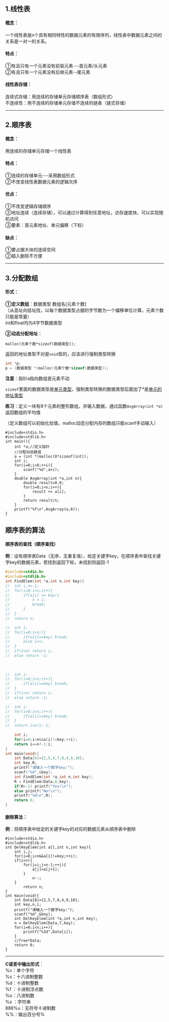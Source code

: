 ## 1.线性表

#### 概念：

一个线性表是n个具有相同特性的数据元素的有限序列，线性表中数据元素之间的关系是一对一的关系。

#### 特点：

①有且只有一个元素没有前驱元素---首元素/头元素  
②有且只有一个元素没有后继元素--尾元素

#### 线性表存储：

连续式存储：用连续的存储单元存储顺序表（数组形式）  
不连续性：用不连续的存储单元存储不连续的链表（链式存储）

------

## 2.顺序表

#### 概念：

用连续的存储单元存储一个线性表

#### 特点：

①连续的存储单元---采用数组形式  
②不改变线性表数据元素的逻辑次序  

#### 优点：

①不改变逻辑存储顺序  
②地址连续（连续存储），可以通过计算得到任意地址，访存速度快，可以实现随机访问  
③要素：首元素地址、单元偏移（下标）  

#### 缺点：

①要占据大块的连续空间  
②插入删除不方便  

------

## 3.分配数组

#### 形式：

**①定义数组**：数据类型 数组名[元素个数]   
（从高址向低址找，以每个数据类型占据的字节数为一个偏移单位计算，元素个数只能是常量）  
int和float均为4字节数据类型

**②动态分配地址**：

`malloc(元素个数*sizeof(数据类型));`   

返回的地址类型不对是`void`型的，应该进行强制类型转换   

```c
int *p;
p = (数据类型 *)malloc(元素个数*sizeof(数据类型));
```

**注意**：指针a指向数组首元素不动

​            `sizeof`里面的数据类型是<u>单元类型</u>，强制类型转换的数据类型后面加了*是<u>单元的地址类型</u>    

**练习**：定义一块有8个元素的整形数组，并输入数据，通过函数`AvgArray(int *a)`返回数组的平均值   

（定义数组可以初始化给值，malloc动态分配内存的数组只能scanf手动输入）  
```
#include<stdio.h>
#include<stdlib.h>
int main(){
	int *a;//定义指针
	//分配动态数组
	a = (int *)malloc(8*sizeof(int));
	int i;
	for(i=0;i<8;++i){
		scanf("%d",a+i);
	} 
	double AvgArray(int *a,int n){
		double result=0.0;
		for(i=0;i<n;i++){
			result += a[i];
		}
		return result/n;
	}
	printf("%f\n",AvgArray(a,8));
}
```
## 顺序表的算法

#### 顺序表的查找（顺序查找）

**例**：设有顺序表Data（无序、无重复值），给定关键字key，在顺序表中查找关键字key的数据元素，若找到返回下标，未找到则返回-1

```c
#include<stdio.h>
#include<stdlib.h> 
int FindElem(int *a,int n,int key){
//	int i,n=-1;
//	for(i=0;i<n;i++){
//		if(a[i] == key){
//			n = i;
//			break;
//		}
//	}
//	return n;

//	int i;
//	for(i=0;i<n;){
//		if(a[i]==key) break;
//		else i++;
//	}
//	if(i<n) return i;
//	else return -1;
	
	
	
//	int i;
//	for(i=0;i<n;i++){
//		if(a[i]==key) break;
//	}
//	if(i<n) return i;
//	else return -1;

//	int i;
//	for(i=0;i<n;i++){
//		if(a[i]==key) break;
//	}
//	return i<n?i:-1;
	
	int i;
	for(i=0;i<n&&a[i]!=key;++i);
	return i==n?-1:i;
}
int main(void){
	int Data[8]={2,5,4,7,8,4,9,10};
	int key,R;
	printf("请输入一个数字key:");
	scanf("%d",&key);
	int FindElem(int *a,int n,int key);
	R = FindElem(Data,8,key);
	if(R>-1) printf("Yes!\n");
	else printf("No!\n");
	printf("%d\n",R);
	return 0;	
}
```

#### 删除算法：

**例**：将顺序表中给定的关键字key的对应的数据元素从顺序表中删除
```
#include<stdio.h>
#include<stdlib.h> 
int DelKeyElem(int a[],int n,int key){
	int i,j;
	for(i=0;i<n&&a[i]!=key;++i);
	if(i<n){
		for(j=i;j<n-1;++j){
			a[j]=a[j+1];
		}
			n--;
	}
		return n;
}
int main(void){
	int Data[8]={2,5,7,8,4,9,10};
	int key,n,i;
	printf("请输入一个数字key:");
	scanf("%d",&key);
	int DelKeyElem(int *a,int n,int key);
	n = DelKeyElem(Data,7,key);
	for(i=0;i<n;i++){
		printf("%3d",Data[i]);
	}
	//free*Data;
	return 0;	
}
```

***
**C语言中输出形式**：  
%c：单个字符  
%x：十六进制整数  
%d：十进制整数  
%f ：十进制浮点数  
%o：八进制数  
%s ：字符串   
888%u：无符号十进制数  
%%：输出百分号%
